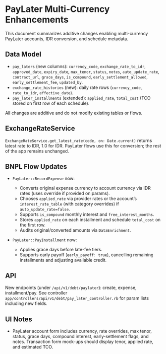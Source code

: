 # PayLater Multi-Currency Enhancements

This document summarizes additive changes enabling multi-currency PayLater accounts, IDR conversion, and schedule metadata.

## Data Model

- `pay_laters` (new columns): `currency_code`, `exchange_rate_to_idr`, `approved_date`, `expiry_date`, `max_tenor`, `status`, `notes`, `auto_update_rate`, `contract_url`, `grace_days`, `is_compound`, `early_settlement_allowed`, `early_settlement_fee`, `updated_by`.
- `exchange_rate_histories` (new): daily rate rows (`currency_code`, `rate_to_idr`, `effective_date`).
- `pay_later_installments` (extended): `applied_rate`, `total_cost` (TCO stored on first row of each schedule).

All changes are additive and do not modify existing tables or flows.

## ExchangeRateService

`ExchangeRateService.get_latest_rate(code, on: Date.current)` returns latest rate to IDR, 1.0 for IDR. PayLater flows use this for conversion; the rest of the app remains unchanged.

## BNPL Flow Updates

- `PayLater::RecordExpense` now:
  - Converts original expense currency to account currency via IDR rates (uses override if provided on params).
  - Chooses `applied_rate` via provider rates or the account’s `interest_rate_table` (with category overrides) if `auto_update_rate=false`.
  - Supports `is_compound` monthly interest and `free_interest_months`.
  - Stores `applied_rate` on each installment and schedule `total_cost` on the first row.
  - Audits original/converted amounts via `DataEnrichment`.

- `PayLater::PayInstallment` now:
  - Applies grace days before late-fee tiers.
  - Supports early payoff (`early_payoff: true`), cancelling remaining installments and adjusting available credit.

## API

New endpoints (under `/api/v1/debt/paylater`): create, expense, installment/pay. See controller `app/controllers/api/v1/debt/pay_later_controller.rb` for param lists including new fields.

## UI Notes

- PayLater account form includes currency, rate overrides, max tenor, status, grace days, compound interest, early-settlement flags, and notes. Transaction form mock-ups should display tenor, applied rate, and estimated TCO.

